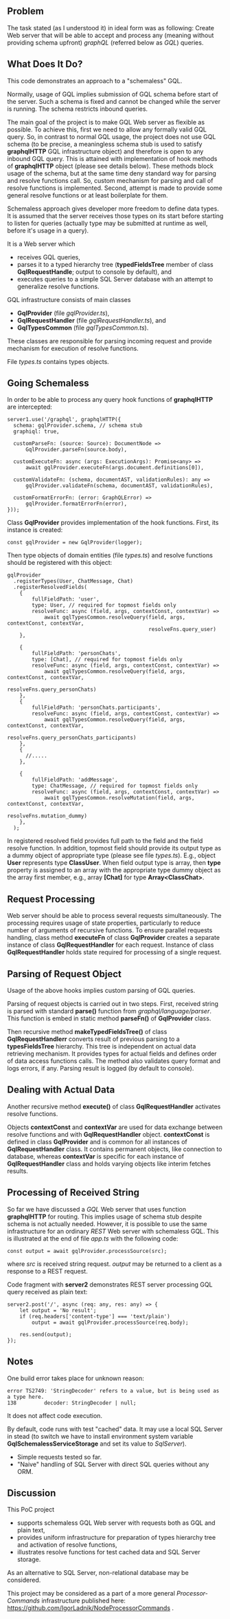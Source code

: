 ## Problem

The task stated (as I understood it) in ideal form was as following:
Create Web server that will be able to accept and process any 
(meaning without providing schema upfront) *graphQL* (referred below as *GQL*) queries. 

## What Does It Do?

This code demonstrates an approach to a "schemaless" GQL.

Normally, usage of GQL implies submission of GQL schema before start of the server.
Such a schema is fixed and cannot be changed while the server is running.
The schema restricts inbound queries.

The main goal of the project is to make GQL Web server as flexible as possible.
To achieve this, first we need to allow any formally valid GQL query.
So, in contrast to normal GQL usage, the project does not use GQL schema 
(to be precise, a meaningless schema stub is used to satisfy **graphqlHTTP** GQL infrastructure object)
and therefore is open to any inbound GQL query.
This is attained with implementation of hook methods of **graphqlHTTP** object (please see details below).
These methods block usage of the schema, but at the same time deny standard way for parsing and resolve functions call.
So, custom mechanism for parsing and call of resolve functions is implemented.
Second, attempt is made to provide some general resolve functions or at least boilerplate for them.

Schemaless approach gives developer more freedom to define data types.
It is assumed that the server receives those types on its start before starting to listen for queries 
(actually type may be submitted at runtime as well, before it's usage in a query).

It is a Web server which
- receives GQL queries,
- parses it to a typed hierarchy tree (**typedFieldsTree** member of class **GqlRequestHandle**; 
output to console by default), and
- executes queries to a simple SQL Server database with an attempt to generalize resolve functions.

GQL infrastructure consists of main classes 
- **GqlProvider** (file *gqlProvider.ts*),
- **GqlRequestHandler**  (file *gqlRequestHandler.ts*), and 
- **GqlTypesCommon** (file *gqlTypesCommon.ts*).   

These classes are responsible for parsing incoming request and provide mechanism for execution of resolve functions.

File *types.ts* contains types objects.

## Going Schemaless

In order to be able to process any query hook functions of **graphqlHTTP** are intercepted:  
 
	server1.use('/graphql', graphqlHTTP({
	  schema: gqlProvider.schema, // schema stub
	  graphiql: true,
	  
	  customParseFn: (source: Source): DocumentNode =>
          GqlProvider.parseFn(source.body),

	  customExecuteFn: async (args: ExecutionArgs): Promise<any> =>
		  await gqlProvider.executeFn(args.document.definitions[0]),

	  customValidateFn: (schema, documentAST, validationRules): any =>
		  gqlProvider.validateFn(schema, documentAST, validationRules),

	  customFormatErrorFn: (error: GraphQLError) =>
		  gqlProvider.formatErrorFn(error),
	})); 
	
Class **GqlProvider** provides implementation of the hook functions.
First, its instance is created:
	
	const gqlProvider = new GqlProvider(logger);

Then type objects of domain entities (file *types.ts*) and resolve functions should be registered with this object:

	gqlProvider
      .registerTypes(User, ChatMessage, Chat)
      .registerResolvedFields(
        {
            fullFieldPath: 'user',
            type: User, // required for topmost fields only
            resolveFunc: async (field, args, contextConst, contextVar) =>
                await gqlTypesCommon.resolveQuery(field, args, contextConst, contextVar,
                                                  resolveFns.query_user)
        },

        {
            fullFieldPath: 'personChats',
            type: [Chat], // required for topmost fields only
            resolveFunc: async (field, args, contextConst, contextVar) =>
                await gqlTypesCommon.resolveQuery(field, args, contextConst, contextVar,
                                                  resolveFns.query_personChats)
        },
        {
            fullFieldPath: 'personChats.participants',
            resolveFunc: async (field, args, contextConst, contextVar) =>
                await gqlTypesCommon.resolveQuery(field, args, contextConst, contextVar,
                                                  resolveFns.query_personChats_participants)
        },
        {
          //.....
        },
        
        {
            fullFieldPath: 'addMessage',
            type: ChatMessage, // required for topmost fields only
            resolveFunc: async (field, args, contextConst, contextVar) =>
                await gqlTypesCommon.resolveMutation(field, args, contextConst, contextVar,
                                                     resolveFns.mutation_dummy)
        },       
      );
		
In registered resolved field provides full path to the field and the field resolve function.
In addition, topmost field should provide its output type as a dummy object of appropriate type 
(please see file *types.ts*).
E.g., object **User** represents type **ClassUser**.
When field output type is array, then **type** property is assigned to an array with the appropriate type dummy object 
as the array first member, e.g., array **[Chat]** for type **Array&lt;ClassChat&gt;**.      

## Request Processing

Web server should be able to process several requests simultaneously.
The processing requires usage of state properties, particularly to reduce number of arguments of recursive functions.
To ensure parallel requests handling, class method **executeFn** of class **GqlProvider** creates a separate instance
of class **GqlRequestHandler** for each request.
Instance of class **GqlRequestHandler** holds state required for processing of a single request.    
	
## Parsing of Request Object

Usage of the above hooks implies custom parsing of GQL queries.

Parsing of request objects is carried out in two steps.
First, received string is parsed with standard **parse()** function from *graphql/language/parser*.
This function is embed in static method **parseFn()** of **GqlProvider** class.   

Then recursive method **makeTypedFieldsTree()** of class **GqlRequestHandlerr** converts result of previous parsing
to a **typesFieldsTree** hierarchy.
This tree is independent on actual data retrieving mechanism.
It provides types for actual fields and defines order of data access functions calls.
The method also validates query format and logs errors, if any.
Parsing result is logged (by default to console).

## Dealing with Actual Data

Another recursive method **execute()** of class **GqlRequestHandler** activates resolve functions.

Objects **contextConst** and **contextVar** are used for data exchange between resolve functions and with
**GqlRequestHandler** object.
**contextConst** is defined in class **GqlProvider** and is common for all instances of **GqlRequestHandler** class.
It contains permanent objects, like connection to database, whereas
**contextVar** is specific for each instance of **GqlRequestHandler** class and holds varying objects 
like interim fetches results. 

## Processing of Received String

So far we have discussed a *GQL* Web server that uses function **graphqlHTTP** for routing.
This implies usage of schema stub despite schema is not actually needed. 
However, it is possible to use the same infrastructure for an ordinary *REST* Web server with schemaless GQL.
This is illustrated at the end of file *app.ts* with the following code:

    const output = await gqlProvider.processSource(src);
    
where *src* is received string request. 
*output* may be returned to a client as a response to a REST request. 

Code fragment with **server2** demonstrates REST server processing GQL query received as plain text:

    server2.post('/', async (req: any, res: any) => {
        let output = 'No result';
        if (req.headers['content-type'] === 'text/plain')
            output = await gqlProvider.processSource(req.body);

        res.send(output);
    });

## Notes

One build error takes place for unknown reason:
    
    error TS2749: 'StringDecoder' refers to a value, but is being used as a type here.
    138         decoder: StringDecoder | null;

It does not affect code execution.

By default, code runs with test "cached" data.
It may use a local SQL Server in stead (to switch we have to install environment system variable 
**GqlSchemalessServiceStorage** and set its value to *SqlServer*).

- Simple requests tested so far.
- "Naive" handling of SQL Server with direct SQL queries without any ORM.

## Discussion

This PoC project 

- supports schemaless GQL Web server with requests both as GQL and plain text,
- provides uniform infrastructure for preparation of types hierarchy tree and activation of resolve functions,
- illustrates resolve functions for test cached data and SQL Server storage.

As an alternative to SQL Server, non-relational database may be considered.

This project may be considered as a part of a more general *Processor-Commands* infrastructure published here:
https://github.com/IgorLadnik/NodeProcessorCommands .
